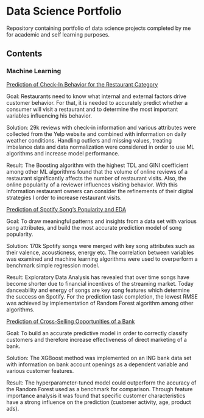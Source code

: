 # Data Science Portfolio

Repository containing portfolio of data science projects completed by me for academic and self learning purposes. 

## Contents

### Machine Learning

[Prediction of Check-In Behavior for the Restaurant Category](https://github.com/tatiana-norkina/data-science-portfolio/blob/69fa6224ab9ea08d158c15f14b44c45f1efd2516/Prediction%20of%20Check-In%20Behavior/DailyLevelData_analysis_short.r) 

Goal: Restaurants need to know what internal and external factors drive customer behavior. For that, it is needed to accurately predict whether a consumer will visit a restaurant and to determine the most important variables influencing his behavior.

Solution: 29k reviews with check-in information and various attributes were collected from the Yelp website and combined with information on daily weather conditions. Handling outliers and missing values, treating imbalance data and data normalization were considered in order to use ML algorithms and increase model performance.

Result: The Boosting algorithm with the highest TDL and GINI coefficient among other ML algorithms found that the volume of online reviews of a restaurant significantly affects the number of restaurant visits. Also, the online popularity of a reviewer influences visiting behavior. With this information restaurant owners can consider the refinements of their digital strategies I order to increase restaurant visits.


[Prediction of Spotify Song’s Popularity and EDA](https://github.com/tatiana-norkina/data-science-portfolio/blob/69fa6224ab9ea08d158c15f14b44c45f1efd2516/Prediction%20of%20Check-In%20Behavior/DailyLevelData_analysis_short.r) 

Goal: To draw meaningful patterns and insights from a data set with various song attributes, and build the most accurate prediction model of song popularity.

Solution: 170k Spotify songs were merged with key song attributes such as their valence, acousticness, energy etc. The correlation between variables was examined and machine learning algorithms were used to overperform a benchmark simple regression model.

Result: Exploratory Data Analysis has revealed that over time songs have become shorter due to financial incentives of the streaming market. Today danceability and energy of songs are key song features which determine the success on Spotify. For the prediction task completion, the lowest RMSE was achieved by implementation of Random Forest algorithm among other algorithms.    

[Prediction of Cross-Selling Opportunities of a Bank](https://github.com/tatiana-norkina/data-science-portfolio/blob/69fa6224ab9ea08d158c15f14b44c45f1efd2516/Prediction%20of%20Check-In%20Behavior/DailyLevelData_analysis_short.r) 

Goal: To build an accurate predictive model in order to correctly classify customers and therefore increase effectiveness of direct marketing of a bank.

Solution: The XGBoost method was implemented on an ING bank data set with information on bank account openings as a dependent variable and various customer features. 

Result: The hyperparameter-tuned model could outperform the accuracy of the Random Forest used as a benchmark for comparison. Through feature importance analysis it was found that specific customer characteristics have a strong influence on the prediction (customer activity, age, product ads).






